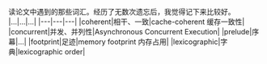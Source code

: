 读论文中遇到的那些词汇。经历了无数次遗忘后，我觉得记下来比较好。 
|...|...|...|
|---|---|---|
|coherent|相干、一致|cache-coherent 缓存一致性| 
|concurrent|并发、并列性|Asynchronous Concurrent Execution|
|prelude|序幕|...|
|footprint|足迹|memory footprint 内存占用|
|lexicographic|字典|lexicographic order|